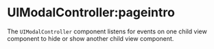 # UIModalController:pageintro

The `UIModalController` component listens for events on one child view component to hide or show another child view component.
